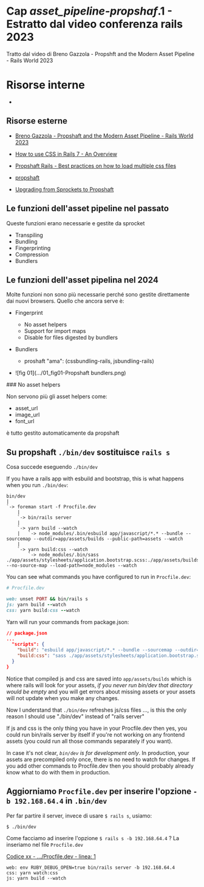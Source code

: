 # <a name="top"></a> Cap *asset_pipeline-propshaf*.1 - Estratto dal video conferenza rails 2023

Tratto dal video di Breno Gazzola - Propshft and the Modern Asset Pipeline - Rails World 2023



# Risorse interne

- []()



## Risorse esterne

- [Breno Gazzola - Propshaft and the Modern Asset Pipeline - Rails World 2023](https://www.youtube.com/watch?v=yFgQco_ccgg)

- [How to use CSS in Rails 7 - An Overview](https://learnetto.com/tutorials/how-to-use-css-in-rails-7)
- [Propshaft Rails - Best practices on how to load multiple css files](https://discuss.rubyonrails.org/t/propshaft-rails-best-practices-on-how-to-load-multiple-css-files/80630)
- [propshaft](https://github.com/rails/propshaft)
- [Upgrading from Sprockets to Propshaft](https://github.com/rails/propshaft/blob/main/UPGRADING.md)



## Le funzioni dell'asset pipeline nel passato

Queste funzioni erano necessarie e gestite da sprocket

- Transpiling
- Bundling
- Fingerprinting
- Compression
- Bundlers


## Le funzioni dell'asset pipelina nel 2024

Molte funzioni non sono più necessarie perché sono gestite direttamente dai nuovi browsers.
Quello che ancora serve è:

- Fingerprint
    - No asset helpers
    - Support for import maps
    - Disable for files digested by bundlers
- Bundlers
    - proshaft "ama": (cssbundling-rails, jsbundling-rails)

- ![fig 01](.../01_fig01-Propshaft bundlers.png)


### No asset helpers

Non servono più gli asset helpers come:
- asset_url
- image_url
- font_url

è tutto gestito automaticamente da propshaft



## Su propshaft `./bin/dev` sostituisce `rails s`

Cosa succede eseguendo `./bin/dev`

If you have a rails app with esbuild and bootstrap, this is what happens when you run `./bin/dev`:

```
bin/dev
|
`-> foreman start -f Procfile.dev
    |
    `-> bin/rails server
    |
    `-> yarn build --watch
    |   `-> node_modules/.bin/esbuild app/javascript/*.* --bundle --sourcemap --outdir=app/assets/builds --public-path=assets --watch
    |
    `-> yarn build:css --watch
        `-> node_modules/.bin/sass ./app/assets/stylesheets/application.bootstrap.scss:./app/assets/builds/application.css --no-source-map --load-path=node_modules --watch
```

You can see what commands you have configured to run in `Procfile.dev`:

```ruby
# Procfile.dev

web: unset PORT && bin/rails s
js: yarn build --watch
css: yarn build:css --watch
```

Yarn will run your commands from package.json:

```json
// package.json
...
  "scripts": {
    "build": "esbuild app/javascript/*.* --bundle --sourcemap --outdir=app/assets/builds --public-path=assets",
    "build:css": "sass ./app/assets/stylesheets/application.bootstrap.scss:./app/assets/builds/application.css --no-source-map --load-path=node_modules"
  }
}
```

Notice that compiled js and css are saved into `app/assets/builds` which is where rails will look for your assets, *if you never run bin/dev that directory would be empty* and you will get errors about missing assets or your assets will not update when you make any changes.

Now I understand that `./bin/dev` refreshes js/css files ..., is this the only reason I should use "./bin/dev" instead of "rails server"

If js and css is the only thing you have in your Procfile.dev then yes, you could run bin/rails server by itself if you're not working on any frontend assets (you could run all those commands separately if you want).

In case it's not clear, *`bin/dev` is for development only*. In production, your assets are precompiled only once, there is no need to watch for changes. If you add other commands to Procfile.dev then you should probably already know what to do with them in production.



## Aggiorniamo `Procfile.dev` per inserire l'opzione `-b 192.168.64.4` in `.bin/dev`

Per far partire il server, invece di usare `$ rails s`, usiamo:

```shell
$ ./bin/dev
```

Come facciamo ad inserire l'opzione `$ rails s -b 192.168.64.4` ?
La inseriamo nel file `Procfile.dev`

[Codice xx - .../Procfile.dev - linea: 1]()

```shell
web: env RUBY_DEBUG_OPEN=true bin/rails server -b 192.168.64.4
css: yarn watch:css
js: yarn build --watch
```

